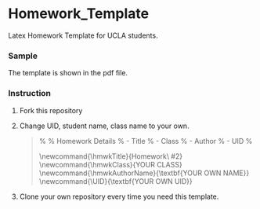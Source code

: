 # Homework_Template
Latex Homework Template for UCLA students. 

### Sample 

The template is shown in the pdf file. 



### Instruction 

1. Fork this repository 

2. Change UID, student name, class name to your own. 

   > %
   > % Homework Details
   > %   - Title
   > %   - Class
   > %   - Author
   > %   - UID
   > %
   >
   > \newcommand{\hmwkTitle}{Homework\ \#2}
   > \newcommand{\hmwkClass}{YOUR CLASS}
   > \newcommand{\hmwkAuthorName}{\textbf{YOUR OWN NAME}}
   > \newcommand{\UID}{\textbf{YOUR OWN UID}}

3. Clone your own repository every time you need this template. 



